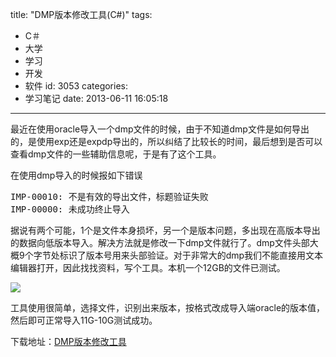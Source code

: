 title: "DMP版本修改工具(C#)"
tags:
  - C＃
  - 大学
  - 学习
  - 开发
  - 软件
id: 3053
categories:
  - 学习笔记
date: 2013-06-11 16:05:18
---

最近在使用oracle导入一个dmp文件的时候，由于不知道dmp文件是如何导出的，是使用exp还是expdp导出的，所以纠结了比较长的时间，最后想到是否可以查看dmp文件的一些辅助信息呢，于是有了这个工具。

在使用dmp导入的时候报如下错误
<pre class="lang:default decode:true">IMP-00010: 不是有效的导出文件，标题验证失败
IMP-00000: 未成功终止导入</pre>
据说有两个可能，1个是文件本身损坏，另一个是版本问题，多出现在高版本导出的数据向低版本导入。解决方法就是修改一下dmp文件就行了。dmp文件头部大概9个字节处标识了版本号用来头部验证。对于非常大的dmp我们不能直接用文本编辑器打开，因此找找资料，写个工具。本机一个12GB的文件已测试。

[![](/images/71a2a354a4dd2867eb60f08548a9da16870e4949.png)](http://leaverimage.b0.upaiyun.com/37341_o.png)

工具使用很简单，选择文件，识别出来版本，按格式改成导入端oracle的版本值，然后即可正常导入11G-10G测试成功。

下载地址：[DMP版本修改工具](http://pan.baidu.com/share/link?shareid=2717736101&amp;uk=1493685990)

&nbsp;